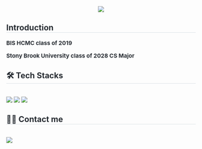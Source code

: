 <div align= "center">
    <img src="https://capsule-render.vercel.app/api?type=slice&color=auto&height=120&text=Hello%20World!&animation=&fontColor=000000&fontSize=50" />
    </div>
    <div style="text-align: left;"> 
    <h2 style="border-bottom: 1px solid #d8dee4; color: #282d33;"> Introduction  </h2>  
    <div style="font-weight: 700; font-size: 15px; text-align: left; color: #282d33;"> BIS HCMC class of 2019</p>Stony Brook University class of 2028 CS Major  </div> 
    </div>
    <div style="text-align: left;">
    <h2 style="border-bottom: 1px solid #d8dee4; color: #282d33;"> 🛠️ Tech Stacks </h2> <br> 
    <div style="margin: ; text-align: left;" "text-align: left;"> <img src="https://img.shields.io/badge/Java-007396?style=for-the-badge&logo=Java&logoColor=white">
          <img src="https://img.shields.io/badge/MySQL-4479A1?style=for-the-badge&logo=MySQL&logoColor=white">
          <img src="https://img.shields.io/badge/Python-3776AB?style=for-the-badge&logo=Python&logoColor=white">
          </div>
    </div>
    <div style="text-align: left;">
    <h2 style="border-bottom: 1px solid #d8dee4; color: #282d33;"> 🧑‍💻 Contact me </h2> <br> 
    <div style="text-align: left;"> <a href=mailto:beomjun0512@gmail.com> <img src="https://img.shields.io/badge/Gmail-EA4335?style=for-the-badge&logo=Gmail&logoColor=white&link=mailto:beomjun0512@gmail.com"> </a>
          </div>  <br> 
    <div style="text-align: left;">  </div> 
    </div>
    
